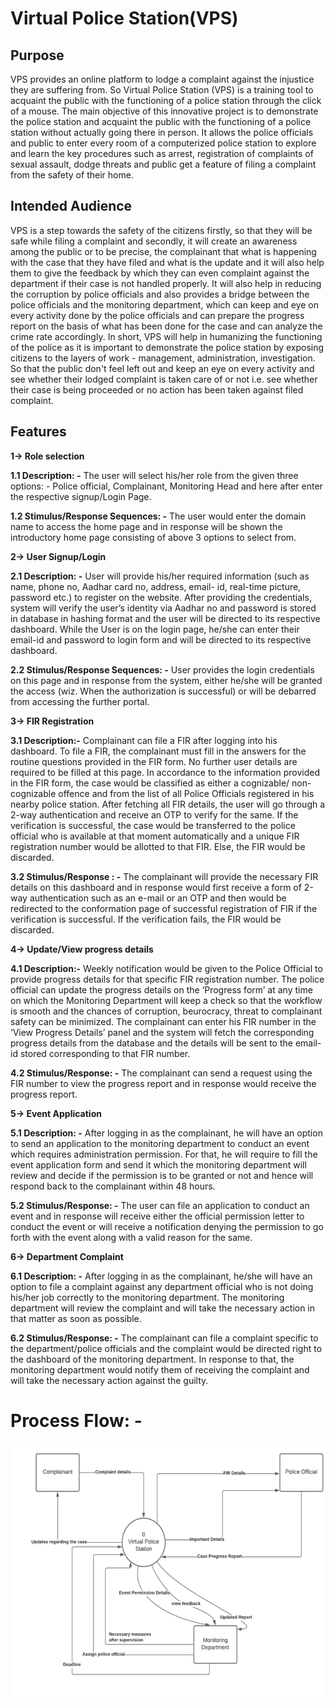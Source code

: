 # Virtual Police Station(VPS)
## Purpose
VPS provides an online platform to lodge a complaint against the injustice they are suffering from. So
Virtual Police Station (VPS) is a training tool to acquaint the public with the functioning of a police station
through the click of a mouse. The main objective of this innovative project is to demonstrate the police
station and acquaint the public with the functioning of a police station without actually going there in
person. It allows the police officials and public to enter every room of a computerized police station to
explore and learn the key procedures such as arrest, registration of complaints of sexual assault, dodge
threats and public get a feature of filing a complaint from the safety of their home.
## Intended Audience
VPS is a step towards the safety of the citizens firstly, so that they will be safe while filing a complaint and
secondly, it will create an awareness among the public or to be precise, the complainant that what is
happening with the case that they have filed and what is the update and it will also help them to give the
feedback by which they can even complaint against the department if their case is not handled properly.
It will also help in reducing the corruption by police officials and also provides a bridge between the police
officials and the monitoring department, which can keep and eye on every activity done by the police
officials and can prepare the progress report on the basis of what has been done for the case and can
analyze the crime rate accordingly. In short, VPS will help in humanizing the functioning of the police as
it is important to demonstrate the police station by exposing citizens to the layers of work - management,
administration, investigation. So that the public don't feel left out and keep an eye on every activity and
see whether their lodged complaint is taken care of or not i.e. see whether their case is being proceeded
or no action has been taken against filed complaint.
## Features
**1-> Role selection**

**1.1 Description: -** The user will select his/her role from the given three options: - Police official, Complainant, Monitoring
Head and here after enter the respective signup/Login Page.

**1.2 Stimulus/Response Sequences: -** The user would enter the domain name to access the home page and in response will be shown the
introductory home page consisting of above 3 options to select from.

**2-> User Signup/Login**

**2.1 Description: -** User will provide his/her required information (such as name, phone no, Aadhar card no, address, email-
id, real-time picture, password etc.) to register on the website. After providing the credentials, system will
verify the user’s identity via Aadhar no and password is stored in database in hashing format and the user
will be directed to its respective dashboard. While the User is on the login page, he/she can enter their
email-id and password to login form and will be directed to its respective dashboard.

**2.2 Stimulus/Response Sequences: -** User provides the login credentials on this page and in response from the system, either he/she will be
granted the access (wiz. When the authorization is successful) or will be debarred from accessing the
further portal.

**3-> FIR Registration**

**3.1 Description:-** Complainant can file a FIR after logging into his dashboard. To file a FIR, the complainant must fill in the
answers for the routine questions provided in the FIR form. No further user details are required to be filled
at this page. In accordance to the information provided in the FIR form, the case would be classified as
either a cognizable/ non-cognizable offence and from the list of all Police Officials registered in his nearby
police station. After fetching all FIR details, the user will go through a 2-way authentication and receive
an OTP to verify for the same. If the verification is successful, the case would be transferred to the police
official who is available at that moment automatically and a unique FIR registration number would be
allotted to that FIR. Else, the FIR would be discarded.

**3.2 Stimulus/Response : -** The complainant will provide the necessary FIR details on this dashboard and in response would first
receive a form of 2-way authentication such as an e-mail or an OTP and then would be redirected to the
conformation page of successful registration of FIR if the verification is successful. If the verification fails,
the FIR would be discarded.

**4-> Update/View progress details**

**4.1 Description:-** Weekly notification would be given to the Police Official to provide progress details for that specific FIR
registration number. The police official can update the progress details on the ‘Progress form’ at any time
on which the Monitoring Department will keep a check so that the workflow is smooth and the chances of
corruption, beurocracy, threat to complainant safety can be minimized. The complainant can enter his FIR
number in the ‘View Progress Details’ panel and the system will fetch the corresponding progress details
from the database and the details will be sent to the email-id stored corresponding to that FIR number.

**4.2 Stimulus/Response: -** The complainant can send a request using the FIR number to view the progress report and in response
would receive the progress report.

**5-> Event Application**

**5.1 Description: -**  After logging in as the complainant, he will have an option to send an application to the monitoring
department to conduct an event which requires administration permission. For that, he will require to fill
the event application form and send it which the monitoring department will review and decide if the
permission is to be granted or not and hence will respond back to the complainant within 48 hours.

**5.2 Stimulus/Response: -** The user can file an application to conduct an event and in response will receive either the official
permission letter to conduct the event or will receive a notification denying the permission to go forth with
the event along with a valid reason for the same.

**6-> Department Complaint**

**6.1 Description: -** After logging in as the complainant, he/she will have an option to file a complaint against any
department official who is not doing his/her job correctly to the monitoring department. The monitoring department will review the complaint and will take the necessary action in that matter as soon as possible.

**6.2 Stimulus/Response: -** The complainant can file a complaint specific to the department/police officials and the complaint would
be directed right to the dashboard of the monitoring department. In response to that, the monitoring
department would notify them of receiving the complaint and will take the necessary action against the
guilty.

# Process Flow:  - 
![Alt text](./img.png?raw=true "Project Flow")

